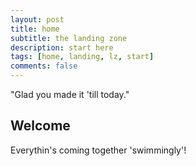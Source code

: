 ```yaml
---
layout: post
title: home
subtitle: the landing zone
description: start here
tags: [home, landing, lz, start]
comments: false
---
```


"Glad you made it 'till today."


## Welcome

Everythin's coming together 'swimmingly'!

[](/assets/img/robot_lr_display.png)


